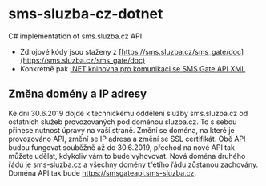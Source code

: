 # sms-sluzba-cz-dotnet
C# implementation of sms.sluzba.cz API.

 - Zdrojové kódy jsou staženy z [https://sms.sluzba.cz/sms_gate/doc](https://sms.sluzba.cz/sms_gate/doc)
 - Konkrétně pak [.NET knihovna pro komunikaci se SMS Gate API XML](https://sms.sluzba.cz/downloads/Priklad_napojeni_na_SMS_Gate_API_XML_DOTNET.zip)
 
 ## Změna domény a IP adresy

Ke dni 30.6.2019 dojde k technickému oddělení služby sms.sluzba.cz od ostatních služeb provozovaných pod doménou sluzba.cz. To s sebou přinese nutnost úpravy na vaší straně. Změní se doména, na které je provozováno API, změní se IP adresa a změní se SSL certifikát. Obě API budou fungovat souběžně až do 30.6.2019, přechod na nové API tak můžete udělat, kdykoliv vám to bude vyhovovat.
Nová doména druhého řádu je sms-sluzba.cz a všechny domény třetího řádu zůstanou zachovány. Doména API tak bude https://smsgateapi.sms-sluzba.cz.
